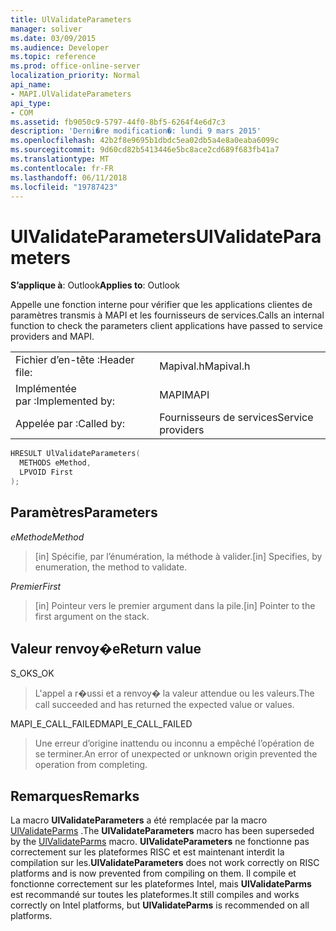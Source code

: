 ```yaml
---
title: UlValidateParameters
manager: soliver
ms.date: 03/09/2015
ms.audience: Developer
ms.topic: reference
ms.prod: office-online-server
localization_priority: Normal
api_name:
- MAPI.UlValidateParameters
api_type:
- COM
ms.assetid: fb9050c9-5797-44f0-8bf5-6264f4e6d7c3
description: 'Derni�re modification�: lundi 9 mars 2015'
ms.openlocfilehash: 42b2f8e9695b1dbdc5ea02db5a4e8a0eaba6099c
ms.sourcegitcommit: 9d60cd82b5413446e5bc8ace2cd689f683fb41a7
ms.translationtype: MT
ms.contentlocale: fr-FR
ms.lasthandoff: 06/11/2018
ms.locfileid: "19787423"
---
```

# <a name="ulvalidateparameters"></a><span data-ttu-id="8e77c-103">UlValidateParameters</span><span class="sxs-lookup"><span data-stu-id="8e77c-103">UlValidateParameters</span></span>

  
  
<span data-ttu-id="8e77c-104">**S’applique à**: Outlook</span><span class="sxs-lookup"><span data-stu-id="8e77c-104">**Applies to**: Outlook</span></span> 
  
<span data-ttu-id="8e77c-105">Appelle une fonction interne pour vérifier que les applications clientes de paramètres transmis à MAPI et les fournisseurs de services.</span><span class="sxs-lookup"><span data-stu-id="8e77c-105">Calls an internal function to check the parameters client applications have passed to service providers and MAPI.</span></span> 
  
|||
|:-----|:-----|
|<span data-ttu-id="8e77c-106">Fichier d’en-tête :</span><span class="sxs-lookup"><span data-stu-id="8e77c-106">Header file:</span></span>  <br/> |<span data-ttu-id="8e77c-107">Mapival.h</span><span class="sxs-lookup"><span data-stu-id="8e77c-107">Mapival.h</span></span>  <br/> |
|<span data-ttu-id="8e77c-108">Implémentée par :</span><span class="sxs-lookup"><span data-stu-id="8e77c-108">Implemented by:</span></span>  <br/> |<span data-ttu-id="8e77c-109">MAPI</span><span class="sxs-lookup"><span data-stu-id="8e77c-109">MAPI</span></span>  <br/> |
|<span data-ttu-id="8e77c-110">Appelée par :</span><span class="sxs-lookup"><span data-stu-id="8e77c-110">Called by:</span></span>  <br/> |<span data-ttu-id="8e77c-111">Fournisseurs de services</span><span class="sxs-lookup"><span data-stu-id="8e77c-111">Service providers</span></span>  <br/> |
   
```cpp
HRESULT UlValidateParameters(
  METHODS eMethod,
  LPVOID First
);
```

## <a name="parameters"></a><span data-ttu-id="8e77c-112">Paramètres</span><span class="sxs-lookup"><span data-stu-id="8e77c-112">Parameters</span></span>

 <span data-ttu-id="8e77c-113">_eMethod_</span><span class="sxs-lookup"><span data-stu-id="8e77c-113">_eMethod_</span></span>
  
> <span data-ttu-id="8e77c-114">[in] Spécifie, par l’énumération, la méthode à valider.</span><span class="sxs-lookup"><span data-stu-id="8e77c-114">[in] Specifies, by enumeration, the method to validate.</span></span> 
    
 <span data-ttu-id="8e77c-115">_Premier_</span><span class="sxs-lookup"><span data-stu-id="8e77c-115">_First_</span></span>
  
> <span data-ttu-id="8e77c-116">[in] Pointeur vers le premier argument dans la pile.</span><span class="sxs-lookup"><span data-stu-id="8e77c-116">[in] Pointer to the first argument on the stack.</span></span>
    
## <a name="return-value"></a><span data-ttu-id="8e77c-117">Valeur renvoy�e</span><span class="sxs-lookup"><span data-stu-id="8e77c-117">Return value</span></span>

<span data-ttu-id="8e77c-118">S_OK</span><span class="sxs-lookup"><span data-stu-id="8e77c-118">S_OK</span></span> 
  
> <span data-ttu-id="8e77c-119">L'appel a r�ussi et a renvoy� la valeur attendue ou les valeurs.</span><span class="sxs-lookup"><span data-stu-id="8e77c-119">The call succeeded and has returned the expected value or values.</span></span> 
    
<span data-ttu-id="8e77c-120">MAPI_E_CALL_FAILED</span><span class="sxs-lookup"><span data-stu-id="8e77c-120">MAPI_E_CALL_FAILED</span></span> 
  
> <span data-ttu-id="8e77c-121">Une erreur d’origine inattendu ou inconnu a empêché l’opération de se terminer.</span><span class="sxs-lookup"><span data-stu-id="8e77c-121">An error of unexpected or unknown origin prevented the operation from completing.</span></span>
    
## <a name="remarks"></a><span data-ttu-id="8e77c-122">Remarques</span><span class="sxs-lookup"><span data-stu-id="8e77c-122">Remarks</span></span>

<span data-ttu-id="8e77c-123">La macro **UlValidateParameters** a été remplacée par la macro [UlValidateParms](ulvalidateparms.md) .</span><span class="sxs-lookup"><span data-stu-id="8e77c-123">The **UlValidateParameters** macro has been superseded by the [UlValidateParms](ulvalidateparms.md) macro.</span></span> <span data-ttu-id="8e77c-124">**UlValidateParameters** ne fonctionne pas correctement sur les plateformes RISC et est maintenant interdit la compilation sur les.</span><span class="sxs-lookup"><span data-stu-id="8e77c-124">**UlValidateParameters** does not work correctly on RISC platforms and is now prevented from compiling on them.</span></span> <span data-ttu-id="8e77c-125">Il compile et fonctionne correctement sur les plateformes Intel, mais **UlValidateParms** est recommandé sur toutes les plateformes.</span><span class="sxs-lookup"><span data-stu-id="8e77c-125">It still compiles and works correctly on Intel platforms, but **UlValidateParms** is recommended on all platforms.</span></span> 
  

